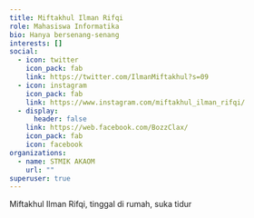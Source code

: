```yaml
---
title: Miftakhul Ilman Rifqi
role: Mahasiswa Informatika
bio: Hanya bersenang-senang
interests: []
social:
  - icon: twitter
    icon_pack: fab
    link: https://twitter.com/IlmanMiftakhul?s=09
  - icon: instagram
    icon_pack: fab
    link: https://www.instagram.com/miftakhul_ilman_rifqi/
  - display:
      header: false
    link: https://web.facebook.com/BozzClax/
    icon_pack: fab
    icon: facebook
organizations:
  - name: STMIK AKAOM
    url: ""
superuser: true
---
```

Miftakhul Ilman Rifqi, tinggal di rumah, suka tidur